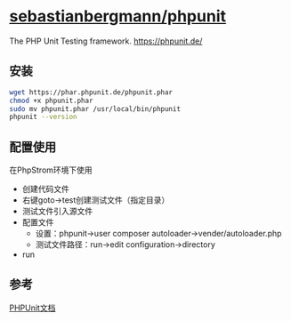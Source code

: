# [sebastianbergmann/phpunit](https://github.com/sebastianbergmann/phpunit)

The PHP Unit Testing framework. https://phpunit.de/

## 安装

```sh
wget https://phar.phpunit.de/phpunit.phar
chmod +x phpunit.phar
sudo mv phpunit.phar /usr/local/bin/phpunit
phpunit --version
```

## 配置使用

在PhpStrom环境下使用

* 创建代码文件
* 右键goto->test创建测试文件（指定目录）
* 测试文件引入源文件
* 配置文件
    - 设置：phpunit->user composer autoloader->vender/autoloader.php
    - 测试文件路径：run->edit configuration->directory
* run

## 参考

 [PHPUnit文档](http://www.phpunit.cn)


